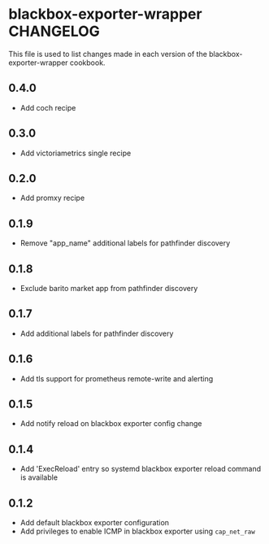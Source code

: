 # blackbox-exporter-wrapper CHANGELOG

This file is used to list changes made in each version of the blackbox-exporter-wrapper cookbook.

## 0.4.0

- Add coch recipe

## 0.3.0

- Add victoriametrics single recipe
  
## 0.2.0

- Add promxy recipe

## 0.1.9

- Remove "app_name" additional labels for pathfinder discovery
  
## 0.1.8

- Exclude barito market app from pathfinder discovery

## 0.1.7

- Add additional labels for pathfinder discovery
  
## 0.1.6

- Add tls support for prometheus remote-write and alerting

## 0.1.5

- Add notify reload on blackbox exporter config change

## 0.1.4

- Add 'ExecReload' entry so systemd blackbox exporter reload command is available

## 0.1.2

- Add default blackbox exporter configuration
- Add privileges to enable ICMP in blackbox exporter using `cap_net_raw`
